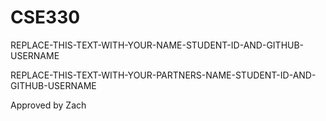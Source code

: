 # CSE330
REPLACE-THIS-TEXT-WITH-YOUR-NAME-STUDENT-ID-AND-GITHUB-USERNAME

REPLACE-THIS-TEXT-WITH-YOUR-PARTNERS-NAME-STUDENT-ID-AND-GITHUB-USERNAME

Approved by Zach
